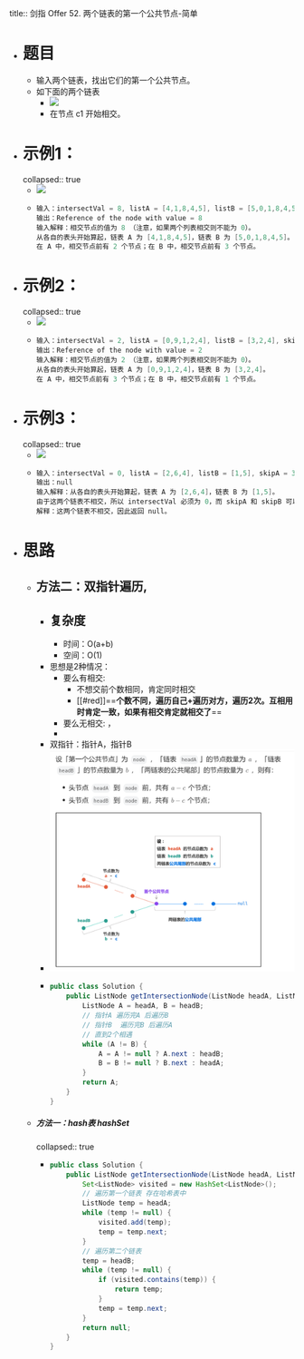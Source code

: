 title:: 剑指 Offer 52. 两个链表的第一个公共节点-简单

- # 题目
	- 输入两个链表，找出它们的第一个公共节点。
	- 如下面的两个链表
		- ![](https://assets.leetcode-cn.com/aliyun-lc-upload/uploads/2018/12/14/160_statement.png)
		- 在节点 c1 开始相交。
- # 示例1：
  collapsed:: true
	- ![](https://assets.leetcode-cn.com/aliyun-lc-upload/uploads/2018/12/14/160_example_1.png)
	- ```java
	  输入：intersectVal = 8, listA = [4,1,8,4,5], listB = [5,0,1,8,4,5], skipA = 2, skipB = 3
	  输出：Reference of the node with value = 8
	  输入解释：相交节点的值为 8 （注意，如果两个列表相交则不能为 0）。
	  从各自的表头开始算起，链表 A 为 [4,1,8,4,5]，链表 B 为 [5,0,1,8,4,5]。
	  在 A 中，相交节点前有 2 个节点；在 B 中，相交节点前有 3 个节点。
	  ```
- # 示例2：
  collapsed:: true
	- ![](https://assets.leetcode-cn.com/aliyun-lc-upload/uploads/2018/12/14/160_example_2.png)
	- ```java
	  输入：intersectVal = 2, listA = [0,9,1,2,4], listB = [3,2,4], skipA = 3, skipB = 1
	  输出：Reference of the node with value = 2
	  输入解释：相交节点的值为 2 （注意，如果两个列表相交则不能为 0）。
	  从各自的表头开始算起，链表 A 为 [0,9,1,2,4]，链表 B 为 [3,2,4]。
	  在 A 中，相交节点前有 3 个节点；在 B 中，相交节点前有 1 个节点。
	  ```
- # 示例3：
  collapsed:: true
	- ![](https://assets.leetcode-cn.com/aliyun-lc-upload/uploads/2018/12/14/160_example_3.png)
	- ```java
	  输入：intersectVal = 0, listA = [2,6,4], listB = [1,5], skipA = 3, skipB = 2
	  输出：null
	  输入解释：从各自的表头开始算起，链表 A 为 [2,6,4]，链表 B 为 [1,5]。
	  由于这两个链表不相交，所以 intersectVal 必须为 0，而 skipA 和 skipB 可以是任意值。
	  解释：这两个链表不相交，因此返回 null。
	  ```
- # 思路
	- ## 方法二：双指针遍历,
		- ## 复杂度
			- 时间：O(a+b)
			- 空间：O(1)
		- 思想是2种情况：
			- 要么有相交:
				- 不想交前个数相同，肯定同时相交
				- [[#red]]==**个数不同，遍历自己+遍历对方，遍历2次。互相用时肯定一致，如果有相交肯定就相交了**==
			- 要么无相交: ，
			-
		- 双指针：指针A，指针B
		- ![image.png](../assets/image_1686204269351_0.png)
		- ```java
		  public class Solution {
		      public ListNode getIntersectionNode(ListNode headA, ListNode headB) {
		          ListNode A = headA, B = headB;
		          // 指针A 遍历完A 后遍历B 
		          // 指针B  遍历完B 后遍历A
		          // 直到2个相遇
		          while (A != B) {
		              A = A != null ? A.next : headB;
		              B = B != null ? B.next : headA;
		          }
		          return A;
		      }
		  }
		  ```
	- ##### 方法一：hash表    hashSet
	  collapsed:: true
		- ```java
		  public class Solution {
		      public ListNode getIntersectionNode(ListNode headA, ListNode headB) {
		          Set<ListNode> visited = new HashSet<ListNode>();
		          // 遍历第一个链表 存在哈希表中
		          ListNode temp = headA;
		          while (temp != null) {
		              visited.add(temp);
		              temp = temp.next;
		          }
		          // 遍历第二个链表  
		          temp = headB;
		          while (temp != null) {
		              if (visited.contains(temp)) {
		                  return temp;
		              }
		              temp = temp.next;
		          }
		          return null;
		      }
		  }
		  ```